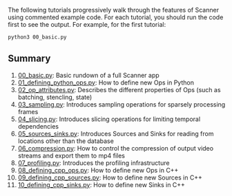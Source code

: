 The following tutorials progressively walk through the features of Scanner
using commented example code. For each tutorial, you should run the code first
to see the output. For example, for the first tutorial:

```bash
python3 00_basic.py
```

## Summary

1. [00_basic.py](https://github.com/scanner-research/scanner/blob/master/examples/tutorial/00_basic.py): Basic rundown of a full Scanner app
2. [01_defining_python_ops.py](https://github.com/scanner-research/scanner/blob/master/examples/tutorial/01_defining_python_ops.py): How to define new Ops in Python
3. [02_op_attributes.py](https://github.com/scanner-research/scanner/blob/master/examples/tutorial/02_op_attributes.py): Describes the different properties of Ops (such as batching, stencling, state)
4. [03_sampling.py](https://github.com/scanner-research/scanner/blob/master/examples/tutorial/03_sampling.py): Introduces sampling operations for sparsely processing frames
5. [04_slicing.py](https://github.com/scanner-research/scanner/blob/master/examples/tutorial/04_slicing.py): Introduces slicing operations for limiting temporal dependencies
6. [05_sources_sinks.py](https://github.com/scanner-research/scanner/blob/master/examples/tutorial/05_sources_sinks.py): Introduces Sources and Sinks for reading from locations other than the database
7. [06_compression.py](https://github.com/scanner-research/scanner/blob/master/examples/tutorial/06_compression.py): How to control the compression of output video streams and export them to mp4 files
8. [07_profiling.py](https://github.com/scanner-research/scanner/blob/master/examples/tutorial/07_profiling.py): Introduces the profiling infrastructure
9. [08_defining_cpp_ops.py](https://github.com/scanner-research/scanner/blob/master/examples/tutorial/08_defining_cpp_ops.py): How to define new Ops in C++
10. [09_defining_cpp_sources.py](https://github.com/scanner-research/scanner/blob/master/examples/tutorial/09_defining_cpp_sources.py): How to define new Sources in C++
11. [10_defining_cpp_sinks.py](https://github.com/scanner-research/scanner/blob/master/examples/tutorial/10_defining_cpp_sinks.py): How to define new Sinks in C++
